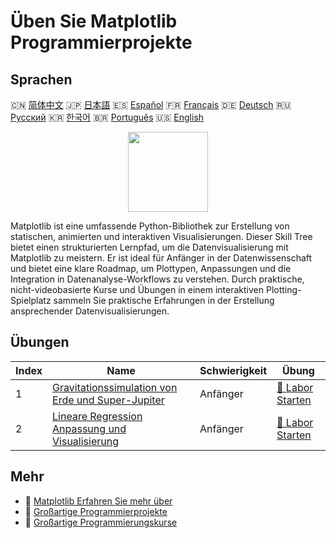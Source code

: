 # Üben Sie Matplotlib Programmierprojekte

## Sprachen

🇨🇳 [简体中文](README_zh.md) 🇯🇵 [日本語](README_ja.md) 🇪🇸 [Español](README_es.md) 🇫🇷 [Français](README_fr.md) 🇩🇪 [Deutsch](README_de.md) 🇷🇺 [Русский](README_ru.md) 🇰🇷 [한국어](README_ko.md) 🇧🇷 [Português](README_pt.md) 🇺🇸 [English](README.md) 

<div align="center">
<img width="128px" src="https://file.labex.io/path/6PDQ0G40CdCX.png">
</div>

Matplotlib ist eine umfassende Python-Bibliothek zur Erstellung von statischen, animierten und interaktiven Visualisierungen. Dieser Skill Tree bietet einen strukturierten Lernpfad, um die Datenvisualisierung mit Matplotlib zu meistern. Er ist ideal für Anfänger in der Datenwissenschaft und bietet eine klare Roadmap, um Plottypen, Anpassungen und die Integration in Datenanalyse-Workflows zu verstehen. Durch praktische, nicht-videobasierte Kurse und Übungen in einem interaktiven Plotting-Spielplatz sammeln Sie praktische Erfahrungen in der Erstellung ansprechender Datenvisualisierungen.

## Übungen

|   Index | Name                                                                                                                                         | Schwierigkeit   | Übung                                                                                                       |
|---------|----------------------------------------------------------------------------------------------------------------------------------------------|-----------------|-------------------------------------------------------------------------------------------------------------|
|       1 | [Gravitationssimulation von Erde und Super-Jupiter](https://labex.io/de/courses/project-gravitational-simulation-of-earth-and-super-jupiter) | Anfänger        | [🚀 Labor Starten](https://labex.io/de/courses/project-gravitational-simulation-of-earth-and-super-jupiter) |
|       2 | [Lineare Regression Anpassung und Visualisierung](https://labex.io/de/courses/project-linear-regression-fitting-and-plotting)                | Anfänger        | [🚀 Labor Starten](https://labex.io/de/courses/project-linear-regression-fitting-and-plotting)              |

## Mehr

- 🔗 [Matplotlib Erfahren Sie mehr über](https://labex.io/de/skilltrees/matplotlib)
- 🔗 [Großartige Programmierprojekte](https://github.com/labex-labs/awesome-programming-projects)
- 🔗 [Großartige Programmierungskurse](https://github.com/labex-labs/awesome-programming-courses)

